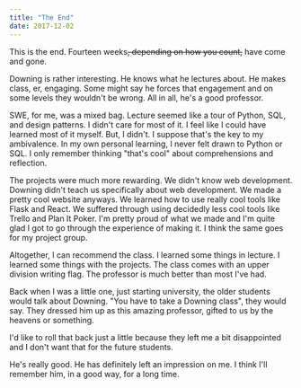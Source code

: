 ```yaml
---
title: "The End"
date: 2017-12-02
---
```


This is the end. Fourteen weeks~~, depending on how you count,~~ have come and gone. 

Downing is rather interesting. He knows what he lectures about. He makes class, er, engaging. Some might say he forces that engagement and on some levels they wouldn't be wrong. All in all, he's a good professor.

SWE, for me, was a mixed bag. Lecture seemed like a tour of Python, SQL, and design patterns. I didn't care for most of it. I feel like I could have learned most of it myself. But, I didn't. I suppose that's the key to my ambivalence. In my own personal learning, I never felt drawn to Python or SQL. I only remember thinking "that's cool" about comprehensions and reflection.

The projects were much more rewarding. We didn't know web development. Downing didn't teach us specifically about web development. We made a pretty cool website anyways. We learned how to use really cool tools like Flask and React. We suffered through using decidedly less cool tools like Trello and Plan It Poker. I'm pretty proud of what we made and I'm quite glad I got to go through the experience of making it. I think the same goes for my project group.

Altogether, I can recommend the class. I learned some things in lecture. I learned some things with the projects. The class comes with an upper division writing flag. The professor is much better than most I've had. 

Back when I was a little one, just starting university, the older students would talk about Downing. "You have to take a Downing class", they would say. They dressed him up as this amazing professor, gifted to us by the heavens or something. 

I'd like to roll that back just a little because they left me a bit disappointed and I don't want that for the future students.

He's really good. He has definitely left an impression on me. I think I'll remember him, in a good way, for a long time. 
